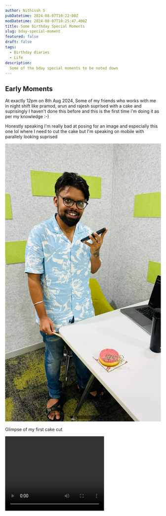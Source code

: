 ```yaml
---
author: Nithissh S
pubDatetime: 2024-08-07T10:22:00Z
modDatetime: 2024-08-07T10:25:47.400Z
title: Some birthday Special Moments 
slug: bday-special-moment
featured: false
draft: false
tags:
  - Birthday diaries
  - Life
description:
  Some of the bday special moments to be noted down  
---
```


## Early Moments 

At exactly 12pm on 8th Aug 2024, Some of my friends who works with me in night shift like pramod, arun and rajesh suprised with a cake and suprisingly I haven't done this before and this is the first time i'm doing it as per my knowledge :-)

Honestly speaking I'm really bad at posing for an image and especially this one lol where I need to cut the cake but I'm speaking on mobile with parallely looking suprised 

![](../../assets/images/funreaction.jpeg)

Glimpse of my first cake cut 

<video src="../../assets/images/bday-night.mp4" width="320" height="240" controls></video>
